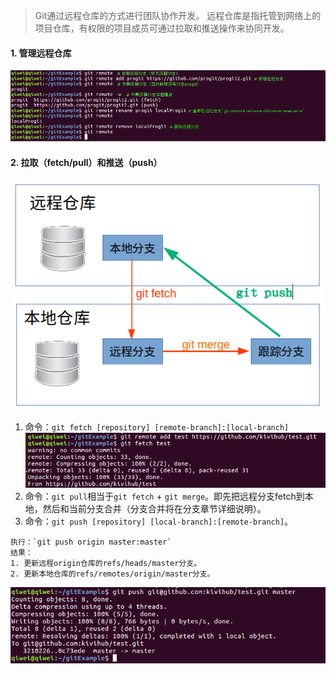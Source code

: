 > Git通过远程仓库的方式进行团队协作开发。
> 远程仓库是指托管到网络上的项目仓库，有权限的项目成员可通过拉取和推送操作来协同开发。
#### 1. 管理远程仓库
![管理远程仓库](../../src/main/resources/picture/1240-20210115032456960.png)
#### 2. 拉取（fetch/pull）和推送（push）
![git pull 和 git push的数据流向](../../src/main/resources/picture/1240-20210115032457067.png)
1. 命令：`git fetch [repository] [remote-branch]:[local-branch]`
![git fetch](../../src/main/resources/picture/1240-20210115032456920.png)
2. 命令：`git pull`相当于`git fetch` + `git merge`。即先把远程分支fetch到本地，然后和当前分支合并（分支合并将在分支章节详细说明）。
3. 命令：`git push [repository] [local-branch]:[remote-branch]`。
```
执行：`git push origin master:master`
结果：
1. 更新远程origin仓库的refs/heads/master分支。
2. 更新本地仓库的refs/remotes/origin/master分支。
```
![git push](../../src/main/resources/picture/1240-20210115032457121.png)